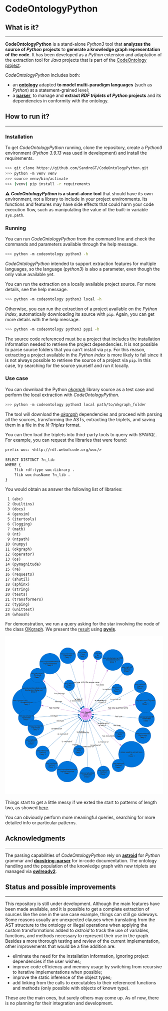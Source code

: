 # CodeOntologyPython



## What is it?
___
**CodeOntologyPython** is a stand-alone *Python3* tool that **analyzes the source of *Python* projects** to **generate a knowledge graph representation of the code**.
It has been developed as a *Python* extension and adaptation of the extraction tool for *Java* projects that is part of the [CodeOntology project](http://codeontology.org/).

*CodeOntologyPython* includes both:
 - an [**ontology**](https://github.com/SandroGT/CodeOntologyPython/blob/main/codeontology/ontology/codeontology.owl) adapted **to model multi-paradigm languages** (such as *Python*) at a statement-grained level;
 - a [**parser**](https://github.com/SandroGT/CodeOntologyPython/tree/main/codeontology/rdfization/python3), to manage and **extract *RDF triplets* of *Python* projects** and its dependencies in conformity with the ontology.

## How to run it?
___

### Installation
To get *CodeOntologyPython* running, clone the repository, create a *Python3* environment (*Python 3.9.13* was used in development) and install the requirements.
```bash
>>> git clone https://github.com/SandroGT/CodeOntologyPython.git
>>> python -m venv venv
>>> source venv/bin/activate
>>> (venv) pip install -r requirements
```

:warning: ***CodeOntologyPython* is a stand-alone tool** that should have its own environment, not a library to include in your project environments. Its functions and features may have side effects that could harm your code execution flow, such as manipulating the value of the built-in variable `sys.path`.

### Running
You can run *CodeOntologyPython* from the command line and check the commands and parameters available through the help message.
```bash
>>> python -m codeontology python3 -h
```
*CodeOntologyPython* intended to support extraction features for multiple languages, so the language (*python3*) is also a parameter, even though the only value available yet.

You can run the extraction on a locally available project source. For more details, see the help message.
```bash
>>> python -m codeontology python3 local -h
```
Otherwise, you can run the extraction of a project available on the *Python index*, automatically downloading its source with `pip`. Again, you can get more details with the help message.
```bash
>>> python -m codeontology python3 pypi -h
```

The source code referenced must be a project that includes the installation information needed to retrieve the project dependencies. It is not possible to parse source folders that you can't install via `pip`. For this reason, extracting a project available in the *Python index* is more likely to fail since it is not always possible to retrieve the source of a project via `pip`. In this case, try searching for the source yourself and run it locally.

### Use case
You can download the Python [*okgraph*](https://github.com/atzori/okgraph) library source as a test case and perform the local extraction with *CodeOntologyPython*.

```bash
>>> python -m codeontology python3 local path/to/okgraph_folder
```
The tool will download the [*okgraph*](https://github.com/atzori/okgraph) dependencies and proceed with parsing all the sources, transforming the ASTs, extracting the triplets, and saving them in a file in the *N-Triples* format.

You can then load the triplets into third-party tools to query with *SPARQL*. For example, you can request the libraries that were found:

```sparql
prefix woc: <http://rdf.webofcode.org/woc/>

SELECT DISTINCT ?n_lib
WHERE {
    ?lib rdf:type woc:Library .
    ?lib woc:hasName ?n_lib .
}
```

You would obtain as answer the following list of libraries:

```text
 1 (abc)
 2 (builtins)
 3 (docs)
 4 (gensim)
 5 (itertools)
 6 (logging)
 7 (math)
 8 (nt)
 9 (ntpath)
10 (numpy)
11 (okgraph)
12 (operator)
13 (os)
14 (pymagnitude)
15 (re)
16 (requests)
17 (shutil)
18 (sphinx)
19 (string)
20 (tests)
21 (transformers)
22 (typing)
23 (unittest)
24 (whoosh)
```

For demonstration, we run a query asking for the star involving the node of the class [OKgraph](https://github.com/atzori/okgraph/blob/898d790af91a41ab2c9f0b804712c29d489edde1/okgraph/core.py#L18). We present the [result](docs/okgraph_class_star_deep1.html) using [**pyvis**](https://github.com/WestHealth/pyvis).

![](docs/okgraph_class_star_deep1.png)

Things start to get a little messy if we exted the start to patterns of length two, as showed [here](docs/okgraph_class_star_deep2.html).

You can obviously perform more meaningful queries, searching for more detailed info or particular patterns.



## Acknowledgments
___
The parsing capabilities of *CodeOntologyPython* rely on [**astroid**](https://github.com/PyCQA/astroid) for *Python* grammar and [**docstring-parser**](https://github.com/rr-/docstring_parser) for in-code documentation. The ontology handling and the population of the knowledge graph with new triplets are managed via [**owlready2**](https://github.com/pwin/owlready2).



## Status and possible improvements
___
This repository is still under development. Although the main features have been made available, and it is possible to get a complete extraction of sources like the one in the use case example, things can still go sideways. Some reasons usually are unexpected clauses when translating from the AST structure to the ontology or illegal operations when applying the custom transformations added to *astroid* to track the use of variables, functions, and methods necessary to represent their use in the graph.
Besides a more thorough testing and review of the current implementation, other improvements that would be a fine addition are:

- eliminate the need for the installation information, ignoring project dependencies if the user wishes;
- improve code efficiency and memory usage by switching from recursive to iterative implementations when possible;
- improve the static inference of the object types;
- add linking from the calls to executables to their referenced functions and methods (only possible with objects of known type).

These are the main ones, but surely others may come up. As of now, there is no planning for their integration and development.